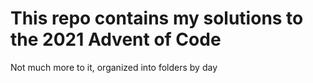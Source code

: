 # This repo contains my solutions to the 2021 Advent of Code
Not much more to it, organized into folders by day